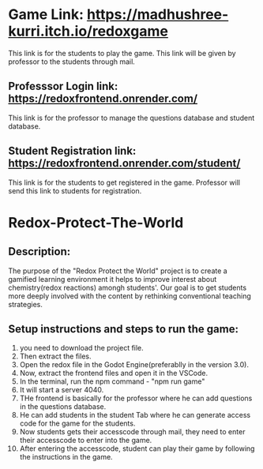 # Game Link: https://madhushree-kurri.itch.io/redoxgame 
This link is for the students to play the game. This link will be given by professor to the students through mail.

## Professsor Login link: https://redoxfrontend.onrender.com/
This link is for the professor to manage the questions database and student database.

## Student Registration link: https://redoxfrontend.onrender.com/student/
This link is for the students to get registered in the game. Professor will send this link to students for registration.

# Redox-Protect-The-World
## Description:
The purpose of the "Redox Protect the World" project is to create a gamified learning environment it helps to improve interest about chemistry(redox reactions) amongh students'. Our goal is to get students more deeply involved with the content by rethinking conventional teaching strategies.

## Setup instructions and steps to run the game: 
1. you need to download the project file.
2. Then extract the files.
3. Open the redox file in the Godot Engine(preferablly in the version 3.0).
4. Now, extract the frontend files and open it in the VSCode.
5. In the terminal, run the npm command - "npm run game"
6. It will start a server 4040.
7. THe frontend is basically for the professor where he can add questions in the questions database.
8. He can add students in the student Tab where he can generate access code for the game for the students.
9. Now students gets their accesscode through mail, they need to enter their accesscode to enter into the game.
10. After entering the accesscode, student can play their game by following the instructions in the game.
